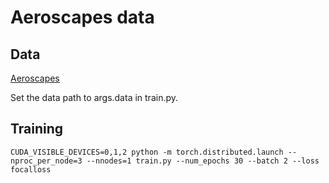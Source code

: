 # Aeroscapes data
## Data
[Aeroscapes](https://github.com/ishann/aeroscapes)

Set the data path to args.data in train.py.


## Training 
```
CUDA_VISIBLE_DEVICES=0,1,2 python -m torch.distributed.launch --nproc_per_node=3 --nnodes=1 train.py --num_epochs 30 --batch 2 --loss focalloss
```
